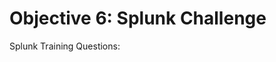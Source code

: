 # Objective 6: Splunk Challenge

Splunk Training Questions:

<!--stackedit_data:
eyJoaXN0b3J5IjpbLTE5NTIzNTA3NTQsLTE1NTE2ODUxNDJdfQ
==
-->